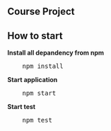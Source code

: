 
## Course Project 

## How to start
<b>Install all depandency from npm </b>  
<pre>
    npm install
</pre>
<b> Start application </b> 
<pre>
    npm start
</pre>
<b>Start test</b>
<pre>
    npm test
</pre>
